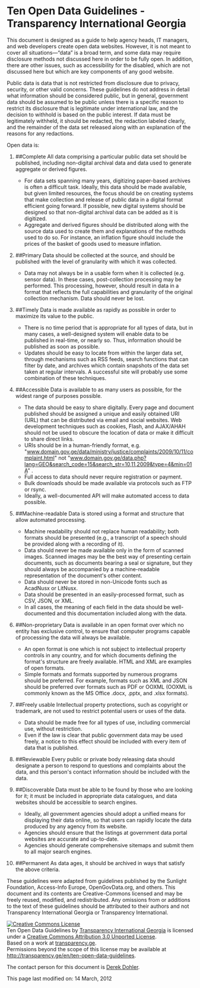 Ten Open Data Guidelines - Transparency International Georgia
============

This document is designed as a guide to help agency heads, IT managers, and web developers create open data websites. However, it is not meant to cover all situations&#8212;&#8220;data&#8221; is a broad term, and some data may require disclosure methods not discussed here in order to be fully open. In addition, there are other issues, such as accessibility for the disabled, which are not discussed here but which are key components of any good website.

Public data is data that is not restricted from disclosure due to privacy, security, or other valid concerns. These guidelines do not address in detail what information should be considered public, but in general, government data should be assumed to be public unless there is a specific reason to restrict its disclosure that is legitimate under international law, and the decision to withhold is based on the public interest. If data must be legitimately withheld, it should be redacted, the redaction labeled clearly, and the remainder of the data set released along with an explanation of the reasons for any redactions.

Open data is:

1. ##Complete
    All data comprising a particular public data set should be published, including non-digital archival data and data used to generate aggregate or derived figures.
    - For data sets spanning many years, digitizing paper-based archives is often a difficult task. Ideally, this data should be made available, but given limited resources, the focus should be on creating systems that make collection and release of public data in a digital format efficient going forward. If possible, new digital systems should be designed so that non-digital archival data can be added as it is digitized.
    - Aggregate and derived figures should be distributed along with the source data used to create them and explanations of the methods used to do so. For instance, an inflation figure should include the prices of the basket of goods used to measure inflation.

2. ##Primary
    Data should be collected at the source, and should be published with the level of granularity with which it was collected.
    - Data may not always be in a usable form when it is collected (e.g. sensor data). In these cases, post-collection processing may be performed. This processing, however, should result in data in a format that reflects the full capabilities and granularity of the original collection mechanism. Data should never be lost.

3. ##Timely
    Data is made available as rapidly as possible in order to maximize its value to the public.
    - There is no time period that is appropriate for all types of data, but in many cases, a well-designed system will enable data to be published in real-time, or nearly so. Thus, information should be published as soon as possible.
    - Updates should be easy to locate from within the larger data set, through mechanisms such as RSS feeds, search functions that can filter by date, and archives which contain snapshots of the data set taken at regular intervals. A successful site will probably use some combination of these techniques.

4. ##Accessible
    Data is available to as many users as possible, for the widest range of purposes possible.
	- The data should be easy to share digitally. Every page and document published should be assigned a unique and easily obtained URI (URL) that can be distributed via email and social websites. Web development techniques such as cookies, Flash, and AJAX/AHAH should not be used to obscure the location of data or make it difficult to share direct links.
    - URIs should be in a human-friendly format, e.g. &quot;www.domain.gov.ge/data/ministry/justice/complaints/2009/10/11/complaint.html&quot; not &quot;www.domain.gov.ge/data.php?lang=GEO&search_code=15&search_str=10,11,2009&type=4&min=01A&quot; .
    - Full access to data should never require registration or payment.
    - Bulk downloads should be made available via protocols such as FTP or rsync.
    - Ideally, a well-documented API will make automated access to data possible.

5. ##Machine-readable
    Data is stored using a format and structure that allow automated processing.
    - Machine readability should not replace human readability; both formats should be presented (e.g., a transcript of a speech should be provided along with a recording of it).
    - Data should never be made available only in the form of scanned images. Scanned images may be the best way of presenting certain documents, such as documents bearing a seal or signature, but they should always be accompanied by a machine-readable representation of the document's other content.
    - Data should never be stored in non-Unicode fonts such as AcadNusx or LitNusx.
    - Data should be presented in an easily-processed format, such as CSV, JSON, or XML.
    - In all cases, the meaning of each field in the data should be well-documented and this documentation included along with the data.

6. ##Non-proprietary
    Data is available in an open format over which no entity has exclusive control, to ensure that computer programs capable of processing the data will always be available.
    - An open format is one which is not subject to intellectual property controls in any country, and for which documents defining the format's structure are freely available. HTML and XML are examples of open formats.
    - Simple formats and formats supported by numerous programs should be preferred. For example, formats such as XML and JSON should be preferred over formats such as PDF or OOXML (OOXML is commonly known as the MS Office .docx, .pptx, and .xlsx formats).

7. ##Freely usable
    Intellectual property protections, such as copyright or trademark, are not used to restrict potential users or uses of the data.
    - Data should be made free for all types of use, including commercial use, without restriction.
    - Even if the law is clear that public government data may be used freely, a notice to this effect should be included with every item of data that is published.

8. ##Reviewable
    Every public or private body releasing data should designate a person to respond to questions and complaints about the data, and this person's contact information should be included with the data.

9. ##Discoverable
    Data must be able to be found by those who are looking for it; it must be included in appropriate data catalogues, and data websites should be accessible to search engines.
    - Ideally, all government agencies should adopt a unified means for displaying their data online, so that users can rapidly locate the data produced by any agency from its website.
    - Agencies should ensure that the listings at government data portal websites are accurate and up-to-date.
    - Agencies should generate comprehensive sitemaps and submit them to all major search engines.

10. ##Permanent
    As data ages, it should be archived in ways that satisfy the above criteria.

These guidelines were adapted from guidelines published by the Sunlight Foundation, Access-Info Europe, OpenGovData.org, and others. This document and its contents are Creative-Commons licensed and may be freely reused, modified, and redistributed. Any omissions from or additions to the text of these guidelines should be attributed to their authors and not Transparency International Georgia or Transparency International.

<div>
<a rel="license" href="http://creativecommons.org/licenses/by/3.0/"><img alt="Creative Commons License" style="border-width:0" src="http://i.creativecommons.org/l/by/3.0/88x31.png" /></a><br /><span xmlns:dct="http://purl.org/dc/terms/" href="http://purl.org/dc/dcmitype/Text" property="dct:title" rel="dct:type">Ten Open Data Guidelines</span> by <a xmlns:cc="http://creativecommons.org/ns#" href="http://transparency.ge" property="cc:attributionName" rel="cc:attributionURL">Transparency International Georgia</a> is licensed under a <a rel="license" href="http://creativecommons.org/licenses/by/3.0/">Creative Commons Attribution 3.0 Unported License</a>.<br />Based on a work at <a xmlns:dct="http://purl.org/dc/terms/" href="http://transparency.ge/en/ten-open-data-guidelines" rel="dct:source">transparency.ge</a>.<br />Permissions beyond the scope of this license may be available at <a xmlns:cc="http://creativecommons.org/ns#" href="http://transparency.ge/en/ten-open-data-guidelines" rel="cc:morePermissions">http://transparency.ge/en/ten-open-data-guidelines</a>.</div>

The contact person for this document is [Derek Dohler](mailto:derek@transparency.ge).

This page last modified on: 14 March, 2012
